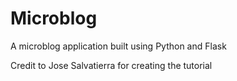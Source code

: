 # Microblog
A microblog application built using Python and Flask

Credit to Jose Salvatierra for creating the tutorial
